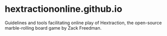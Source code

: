 # hextractiononline.github.io
Guidelines and tools facilitating online play of Hextraction, the open-source marble-rolling board game by Zack Freedman.
